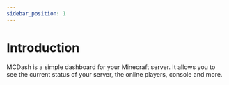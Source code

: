 ```yaml
---
sidebar_position: 1
---
```


# Introduction
MCDash is a simple dashboard for your Minecraft server. It allows you to see the current status of your server, the online players, console and more.
